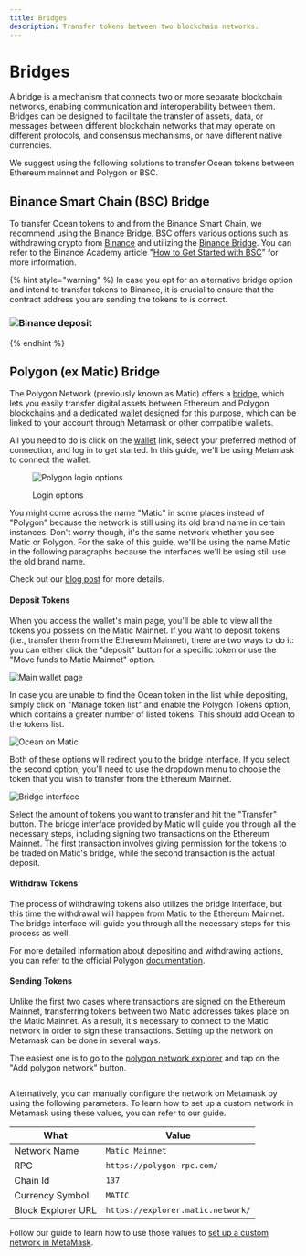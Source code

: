 ```yaml
---
title: Bridges
description: Transfer tokens between two blockchain networks.
---
```


# Bridges

A bridge is a mechanism that connects two or more separate blockchain networks, enabling communication and interoperability between them. Bridges can be designed to facilitate the transfer of assets, data, or messages between different blockchain networks that may operate on different protocols, and consensus mechanisms, or have different native currencies.

We suggest using the following solutions to transfer Ocean tokens between Ethereum mainnet and Polygon or BSC.

## Binance Smart Chain (BSC) Bridge

To transfer Ocean tokens to and from the Binance Smart Chain, we recommend using the [Binance Bridge](https://www.bnbchain.org/en/bridge). BSC offers various options such as withdrawing crypto from [Binance](https://www.binance.com/en) and utilizing the [Binance Bridge](https://www.bnbchain.org/en/bridge). You can refer to the Binance Academy article "[How to Get Started with BSC](https://academy.binance.com/en/articles/how-to-get-started-with-binance-smart-chain-bsc)" for more information.

{% hint style="warning" %}
In case you opt for an alternative bridge option and intend to transfer tokens to Binance, it is crucial to ensure that the contract address you are sending the tokens to is correct.

### &#x20;                                    <img src="../../.gitbook/assets/binance-receive.png" alt="Binance deposit" data-size="original"> <a href="#binance-deposit" id="binance-deposit"></a>
{% endhint %}

## Polygon (ex Matic) Bridge

The Polygon Network (previously known as Matic) offers a [bridge](https://wallet.polygon.technology/bridge/), which lets you easily transfer digital assets between Ethereum and Polygon blockchains and a dedicated [wallet](https://wallet.polygon.technology/) designed for this purpose, which can be linked to your account through Metamask or other compatible wallets.

All you need to do is click on the [wallet](https://wallet.polygon.technology/) link, select your preferred method of connection, and log in to get started. In this guide, we'll be using Metamask to connect the wallet.

<figure><img src="../../.gitbook/assets/wallet/polygon-login.png" alt="Polygon login options"><figcaption><p>Login options</p></figcaption></figure>

You might come across the name "Matic" in some places instead of "Polygon" because the network is still using its old brand name in certain instances. Don't worry though, it's the same network whether you see Matic or Polygon. For the sake of this guide, we'll be using the name Matic in the following paragraphs because the interfaces we'll be using still use the old brand name.

Check out our [blog post](https://blog.oceanprotocol.com/ocean-on-polygon-network-8abad19cbf47) for more details.

#### Deposit Tokens

When you access the wallet's main page, you'll be able to view all the tokens you possess on the Matic Mainnet. If you want to deposit tokens (i.e., transfer them from the Ethereum Mainnet), there are two ways to do it: you can either click the "deposit" button for a specific token or use the "Move funds to Matic Mainnet" option.

![Main wallet page](../../.gitbook/assets/wallet/polygon-wallet-page.png)

In case you are unable to find the Ocean token in the list while depositing, simply click on "Manage token list" and enable the Polygon Tokens option, which contains a greater number of listed tokens. This should add Ocean to the tokens list.

![Ocean on Matic](../../.gitbook/assets/wallet/polygon-ocean.png)

Both of these options will redirect you to the bridge interface. If you select the second option, you'll need to use the dropdown menu to choose the token that you wish to transfer from the Ethereum Mainnet.

![Bridge interface](../../.gitbook/assets/wallet/polygon-bridge.png)

Select the amount of tokens you want to transfer and hit the "Transfer" button. The bridge interface provided by Matic will guide you through all the necessary steps, including signing two transactions on the Ethereum Mainnet. The first transaction involves giving permission for the tokens to be traded on Matic's bridge, while the second transaction is the actual deposit.

#### Withdraw Tokens

The process of withdrawing tokens also utilizes the bridge interface, but this time the withdrawal will happen from Matic to the Ethereum Mainnet. The bridge interface will guide you through all the necessary steps for this process as well.

For more detailed information about depositing and withdrawing actions, you can refer to the official Polygon [documentation](https://wiki.polygon.technology/docs/develop/ethereum-polygon/plasma/eth/).

#### Sending Tokens

Unlike the first two cases where transactions are signed on the Ethereum Mainnet, transferring tokens between two Matic addresses takes place on the Matic Mainnet. As a result, it's necessary to connect to the Matic network in order to sign these transactions. Setting up the network on Metamask can be done in several ways.

The easiest one is to go to the [polygon network explorer](https://polygonscan.com/) and tap on the "Add polygon network" button.

<figure><img src="../../.gitbook/assets/polygon-explorer.png" alt=""><figcaption></figcaption></figure>

Alternatively, you can manually configure the network on Metamask by using the following parameters. To learn how to set up a custom network in Metamask using these values, you can refer to our guide.

| What               | Value                             |
| ------------------ | --------------------------------- |
| Network Name       | `Matic Mainnet`                   |
| RPC                | `https://polygon-rpc.com/`        |
| Chain Id           | `137`                             |
| Currency Symbol    | `MATIC`                           |
| Block Explorer URL | `https://explorer.matic.network/` |

Follow our guide to learn how to use those values to [set up a custom network in MetaMask](../metamask-setup.md#set-up-custom-network).
